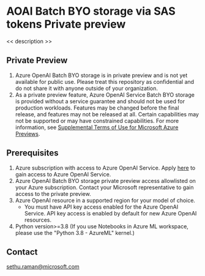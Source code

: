 # AOAI Batch BYO storage via SAS tokens Private preview

<< description >>

## Private Preview

1. Azure OpenAI Batch BYO storage is in private preview and is not yet available for public use.  Please treat this repository as confidential and do not share it with anyone outside of your organization.
2. As a private preview feature, Azure OpenAI Service Batch BYO storage is provided without a service guarantee and should not be used for production workloads. Features may be changed before the final release, and features may not be released at all.  Certain capabilities may not be supported or may have constrained capabilities.  For more information, see [Supplemental Terms of Use for Microsoft Azure Previews](https://azure.microsoft.com/en-us/support/legal/preview-supplemental-terms/).

## Prerequisites

1. Azure subscription with access to Azure OpenAI Service.  Apply [here](https://aka.ms/oai/access) to gain access to Azure OpenAI Service.
2. Azure OpenAI Batch BYO storage private preview access allowlisted on your Azure subscription. Contact your Microsoft representative to gain access to the private preview.
3. Azure OpenAI resource in a supported region for your model of choice.
    * You must have API key access enabled for the Azure OpenAI Service. API key access is enabled by default for new Azure OpenAI resources.
4. Python version>=3.8 (If you use Notebooks in Azure ML workspace, please use the "Python 3.8 - AzureML" kernel.)

## Contact

<sethu.raman@microsoft.com>
